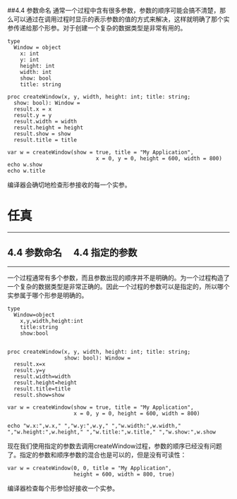 ##4.4 参数命名
通常一个过程中含有很多参数，参数的顺序可能会搞不清楚，那么可以通过在调用过程时显示的表示参数的值的方式来解决，这样就明确了那个实参传递给那个形参。对于创建一个复杂的数据类型是非常有用的。

    type
      Window = object
        x: int
        y: int
        height: int
        width: int
        show: bool
        title: string
    
    proc createWindow(x, y, width, height: int; title: string;
      show: bool): Window =
      result.x = x
      result.y = y
      result.width = width
      result.height = height
      result.show = show
      result.title = title
    
    var w = createWindow(show = true, title = "My Application",
                                x = 0, y = 0, height = 600, width = 800)
    echo w.show
    echo w.title

编译器会确切地检查形参接收的每一个实参。

# 任真
***
## 4.4  参数命名   　4.4 指定的参数
***
一个过程通常有多个参数，而且参数出现的顺序并不是明确的。为一个过程构造了一个复杂的数据类型是非常正确的。因此一个过程的参数可以是指定的，所以哪个实参属于哪个形参是明确的。
```
type
  Window=object
    x,y,width,height:int
    title:string
    show:bool


proc createWindow(x, y, width, height: int; title: string;
                  show: bool): Window =
  result.x=x
  result.y=y
  result.width=width
  result.height=height
  result.title=title
  result.show=show

var w = createWindow(show = true, title = "My Application",
                     x = 0, y = 0, height = 600, width = 800)

echo "w.x:",w.x," ","w.y:",w.y," ","w.width:",w.width," ","w.height:",w.height," ","w.title:",w.title," ","w.show:",w.show
```
现在我们使用指定的参数去调用createWindow过程，参数的顺序已经没有问题了。指定的参数和顺序参数的混合也是可以的，但是没有可读性：
```
var w = createWindow(0, 0, title = "My Application",
                     height = 600, width = 800, true)
```
编译器检查每个形参恰好接收一个实参。